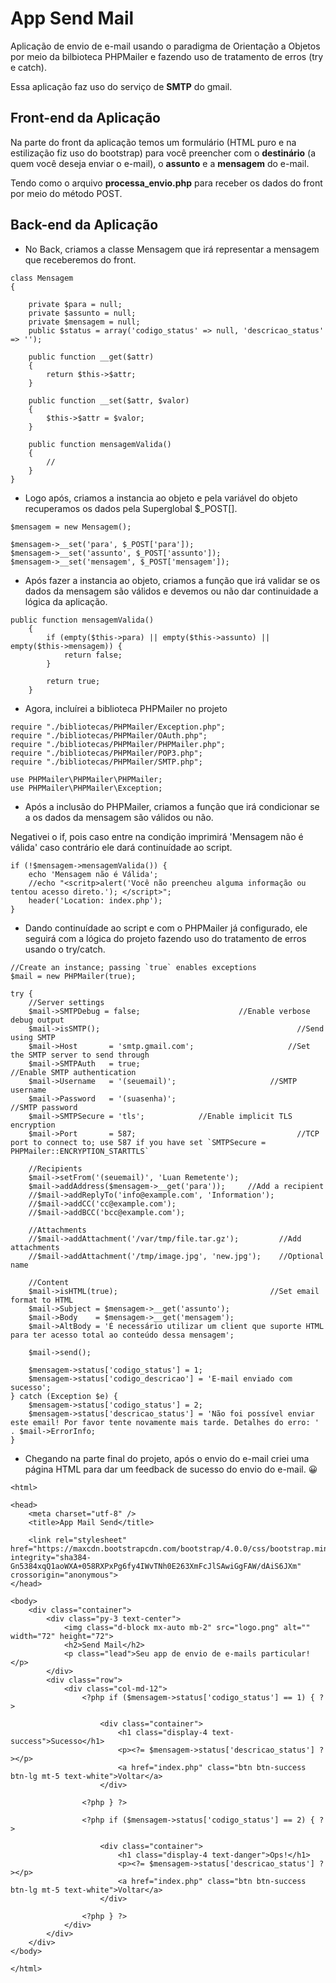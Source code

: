 # App Send Mail 

Aplicação de envio de e-mail usando o paradigma de Orientação a Objetos por meio da bilbioteca PHPMailer e fazendo uso de tratamento de erros (try e catch).

Essa aplicação faz uso do serviço de **SMTP** do gmail.

## Front-end da Aplicação

Na parte do front da aplicação temos um formulário (HTML puro e na estilização fiz uso do bootstrap) para você preencher com o **destinário** (a quem você deseja enviar o e-mail), o **assunto** e a **mensagem** do e-mail.

Tendo como o arquivo **processa_envio.php** para receber os dados do front por meio do método POST. 

## Back-end da Aplicação

- No Back, criamos a classe Mensagem que irá representar a mensagem que receberemos do front.

```
class Mensagem
{

    private $para = null;
    private $assunto = null;
    private $mensagem = null;
    public $status = array('codigo_status' => null, 'descricao_status' => '');

    public function __get($attr)
    {
        return $this->$attr;
    }

    public function __set($attr, $valor)
    {
        $this->$attr = $valor;
    }

    public function mensagemValida()
    {
        //
    }
}
```

- Logo após, criamos a instancia ao objeto e pela variável do objeto recuperamos os dados pela Superglobal $_POST[].

```
$mensagem = new Mensagem();

$mensagem->__set('para', $_POST['para']);
$mensagem->__set('assunto', $_POST['assunto']);
$mensagem->__set('mensagem', $_POST['mensagem']);
```

- Após fazer a instancia ao objeto, criamos a função que irá validar se os dados da mensagem são válidos e devemos ou não dar continuidade a lógica da aplicação.

```
public function mensagemValida()
    {
        if (empty($this->para) || empty($this->assunto) || empty($this->mensagem)) {
            return false;
        }

        return true;
    }
```

- Agora, incluírei a biblioteca PHPMailer no projeto

```
require "./bibliotecas/PHPMailer/Exception.php";
require "./bibliotecas/PHPMailer/OAuth.php";
require "./bibliotecas/PHPMailer/PHPMailer.php";
require "./bibliotecas/PHPMailer/POP3.php";
require "./bibliotecas/PHPMailer/SMTP.php";

use PHPMailer\PHPMailer\PHPMailer;
use PHPMailer\PHPMailer\Exception;
```

- Após a inclusão do PHPMailer, criamos a função que irá condicionar se a os dados da mensagem são válidos ou não.

Negativei o if, pois caso entre na condição imprimirá 'Mensagem não é válida' caso contrário ele dará continuídade ao script.

```
if (!$mensagem->mensagemValida()) {
    echo 'Mensagem não é Válida';
    //echo "<scritp>alert('Você não preencheu alguma informação ou tentou acesso direto.'); </script>";
    header('Location: index.php');
}
```

- Dando continuídade ao script e com o PHPMailer já configurado, ele seguirá com a lógica do projeto fazendo uso do tratamento de erros usando o try/catch. 

```
//Create an instance; passing `true` enables exceptions
$mail = new PHPMailer(true);

try {
    //Server settings
    $mail->SMTPDebug = false;                      //Enable verbose debug output
    $mail->isSMTP();                                            //Send using SMTP
    $mail->Host       = 'smtp.gmail.com';                     //Set the SMTP server to send through
    $mail->SMTPAuth   = true;                                   //Enable SMTP authentication
    $mail->Username   = '(seuemail)';                     //SMTP username
    $mail->Password   = '(suasenha)';                               //SMTP password
    $mail->SMTPSecure = 'tls';            //Enable implicit TLS encryption
    $mail->Port       = 587;                                    //TCP port to connect to; use 587 if you have set `SMTPSecure = PHPMailer::ENCRYPTION_STARTTLS`

    //Recipients
    $mail->setFrom('(seuemail)', 'Luan Remetente');
    $mail->addAddress($mensagem->__get('para'));     //Add a recipient
    //$mail->addReplyTo('info@example.com', 'Information');
    //$mail->addCC('cc@example.com');
    //$mail->addBCC('bcc@example.com');

    //Attachments
    //$mail->addAttachment('/var/tmp/file.tar.gz');         //Add attachments
    //$mail->addAttachment('/tmp/image.jpg', 'new.jpg');    //Optional name

    //Content
    $mail->isHTML(true);                                  //Set email format to HTML
    $mail->Subject = $mensagem->__get('assunto');
    $mail->Body    = $mensagem->__get('mensagem');
    $mail->AltBody = 'É necessário utilizar um client que suporte HTML para ter acesso total ao conteúdo dessa mensagem';

    $mail->send();

    $mensagem->status['codigo_status'] = 1;
    $mensagem->status['codigo_descricao'] = 'E-mail enviado com sucesso';
} catch (Exception $e) {
    $mensagem->status['codigo_status'] = 2;
    $mensagem->status['descricao_status'] = 'Não foi possível enviar este email! Por favor tente novamente mais tarde. Detalhes do erro: ' . $mail->ErrorInfo;
}
```

- Chegando na parte final do projeto, após o envio do e-mail criei uma página HTML para dar um feedback de sucesso do envio do e-mail. 😀

```
<html>
    
<head>
    <meta charset="utf-8" />
    <title>App Mail Send</title>

    <link rel="stylesheet" href="https://maxcdn.bootstrapcdn.com/bootstrap/4.0.0/css/bootstrap.min.css" integrity="sha384-Gn5384xqQ1aoWXA+058RXPxPg6fy4IWvTNh0E263XmFcJlSAwiGgFAW/dAiS6JXm" crossorigin="anonymous">
</head>

<body>
    <div class="container">
        <div class="py-3 text-center">
            <img class="d-block mx-auto mb-2" src="logo.png" alt="" width="72" height="72">
            <h2>Send Mail</h2>
            <p class="lead">Seu app de envio de e-mails particular!</p>
        </div>
        <div class="row">
            <div class="col-md-12">
                <?php if ($mensagem->status['codigo_status'] == 1) { ?>

                    <div class="container">
                        <h1 class="display-4 text-success">Sucesso</h1>
                        <p><?= $mensagem->status['descricao_status'] ?></p>
                        <a href="index.php" class="btn btn-success btn-lg mt-5 text-white">Voltar</a>
                    </div>

                <?php } ?>

                <?php if ($mensagem->status['codigo_status'] == 2) { ?>

                    <div class="container">
                        <h1 class="display-4 text-danger">Ops!</h1>
                        <p><?= $mensagem->status['descricao_status'] ?></p>
                        <a href="index.php" class="btn btn-success btn-lg mt-5 text-white">Voltar</a>
                    </div>

                <?php } ?>
            </div>
        </div>
    </div>
</body>

</html>
```

